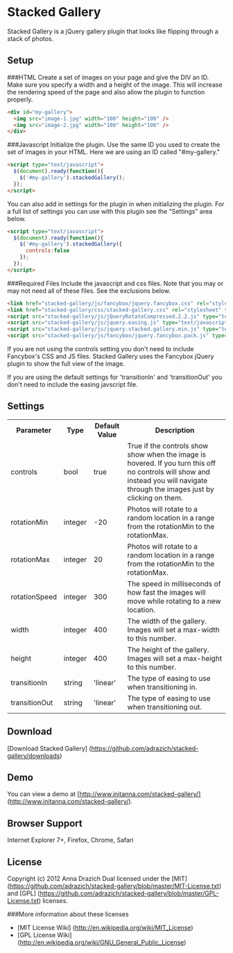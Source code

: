 Stacked Gallery
===

Stacked Gallery is a jQuery gallery plugin that looks like flipping through a stack of photos.

Setup
---

###HTML
Create a set of images on your page and give the DIV an ID. Make sure you specify a width and a height of the image. This will increase the rendering speed of the page and also allow the plugin to function properly. 

```html
<div id="my-gallery">
  <img src="image-1.jpg" width="100" height="100" />
  <img src="image-2.jpg" width="100" height="100" />
</div>
```

###Javascript
Initialize the plugin. Use the same ID you used to create the set of images in your HTML. Here we are using an ID called "#my-gallery."

```html
<script type="text/javascript">
  $(document).ready(function(){
    $('#my-gallery').stackedGallery();
  });
</script>
```

You can also add in settings for the plugin in when initializing the plugin. For a full list of settings you can use with this plugin see the "Settings" area below.


```html
<script type="text/javascript">
  $(document).ready(function(){
    $('#my-gallery').stackedGallery({
      controls:false
    });
  });
</script>
```

###Required Files
Include the javascript and css files. Note that you may or may not need all of these files. See the exclusions below.

```html
<link href="stacked-gallery/js/fancybox/jquery.fancybox.css" rel="stylesheet" type="text/css" />
<link href="stacked-gallery/css/stacked-gallery.css" rel="stylesheet" type="text/css" />
<script src="stacked-gallery/js/jQueryRotateCompressed.2.2.js" type="text/javascript"></script>
<script src="stacked-gallery/js/jquery.easing.js" type="text/javascript"></script>
<script src="stacked-gallery/js/jquery.stacked.gallery.min.js" type="text/javascript"></script>
<script src="stacked-gallery/js/fancybox/jquery.fancybox.pack.js" type="text/javascript"></script>
```
If you are not using the controls setting you don't need to include Fancybox's CSS and JS files. Stacked Gallery uses the Fancybox jQuery plugin to show the full view of the image.

If you are using the default settings for 'transitionIn' and 'transitionOut' you don't need to include the easing javscript file.

Settings
---

<table>
  <tr>
    <th>Parameter</th><th>Type</th><th>Default Value</th><th>Description</th>
  </tr>
  <tr>
    <td>controls</td><td>bool</td><td>true</td><td>True if the controls show show when the image is hovered. If you turn this off no controls will show and instead you will navigate through the images just by clicking on them.</td>
  </tr>
  <tr>
    <td>rotationMin</td><td>integer</td><td>-20</td><td>Photos will rotate to a random location in a range from the rotationMin to the rotationMax.</td>
  </tr>
  <tr>
    <td>rotationMax</td><td>integer</td><td>20</td><td>Photos will rotate to a random location in a range from the rotationMin to the rotationMax.</td>
  </tr>
  <tr>
    <td>rotationSpeed</td><td>integer</td><td>300</td><td>The speed in milliseconds of how fast the images will move while rotating to a new location.</td>
  </tr>
  <tr>
    <td>width</td><td>integer</td><td>400</td><td>The width of the gallery. Images will set a max-width to this number.</td>
  </tr>
  <tr>
    <td>height</td><td>integer</td><td>400</td><td>The height of the gallery. Images will set a max-height to this number.</td>
  </tr>
  <tr>
    <td>transitionIn</td><td>string</td><td>'linear'</td><td>The type of easing to use when transitioning in.</td>
  </tr>
  <tr>
    <td>transitionOut</td><td>string</td><td>'linear'</td><td>The type of easing to use when transitioning out.</td>
  </tr>
</table>

Download
---

[Download Stacked Gallery] (https://github.com/adrazich/stacked-gallery/downloads)

Demo
---

You can view a demo at [http://www.initanna.com/stacked-gallery/] (http://www.initanna.com/stacked-gallery/).

Browser Support
---
Internet Explorer 7+, Firefox, Chrome, Safari

License
---

Copyright (c) 2012 Anna Drazich
Dual licensed under the [MIT] (https://github.com/adrazich/stacked-gallery/blob/master/MIT-License.txt) and [GPL] (https://github.com/adrazich/stacked-gallery/blob/master/GPL-License.txt) licenses.

###More information about these licenses
  - [MIT License Wiki] (http://en.wikipedia.org/wiki/MIT_License) 
  - [GPL License Wiki] (http://en.wikipedia.org/wiki/GNU_General_Public_License)